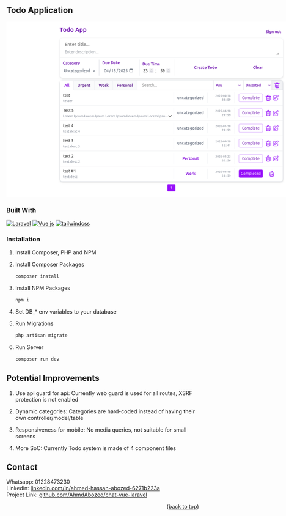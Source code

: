 <a id="readme-top"></a>
<br />
<div align="center">
</div>


## Todo Application
<img src="todo.png" alt="todo"  style="margin: 0 auto; max-width: 60rem; width: 90vw;   transform: translate(); display:block; margin-bottom:1rem; ">



### Built With

[![Laravel]][Laravel-url]
[![Vue.js]][Vue-url]
[![tailwindcss]][Tailwind-url]





### Installation
   
1. Install Composer, PHP and NPM

2. Install Composer Packages
   ```sh
   composer install 
   ```
3. Install NPM Packages
   ```sh
   npm i 
   ```
4. Set DB_* env variables to your database

5. Run Migrations
   ```js
   php artisan migrate
   ```
6. Run Server
   ```js
   composer run dev
   ```


## Potential Improvements

1. Use api guard for api: Currently web guard is used for all routes, XSRF protection is not enabled

2. Dynamic categories: Categories are hard-coded instead of having their own controller/model/table

3. Responsiveness for mobile: No media queries, not suitable for small screens

4. More SoC: Currently Todo system is made of 4 component files 
## Contact

Whatsapp: 01228473230<br>
Linkedin: [linkedin.com/in/ahmed-hassan-abozed-6271b223a](https://www.linkedin.com/in/ahmed-hassan-abozed-6271b223a)<br>
Project Link: [github.com/AhmdAbozed/chat-vue-laravel](https://github.com/AhmdAbozed/chat-vue-laravel)<br>

<p align="right">(<a href="#readme-top">back to top</a>)</p>





[Vue.js]: https://img.shields.io/badge/Vue.js-4FC08D?style=for-the-badge&logo=vuedotjs&logoColor=white
[Vue-url]: https://vuejs.org/
[tailwindcss]: https://img.shields.io/badge/Tailwindcss-06B6D4?style=for-the-badge&logo=tailwindcss&logoColor=white
[Tailwind-url]: https://tailwindcss.com/
[Laravel]: https://img.shields.io/badge/Laravel-FF2D20?style=for-the-badge&logo=laravel&logoColor=white
[Laravel-url]: https://laravel.com/
